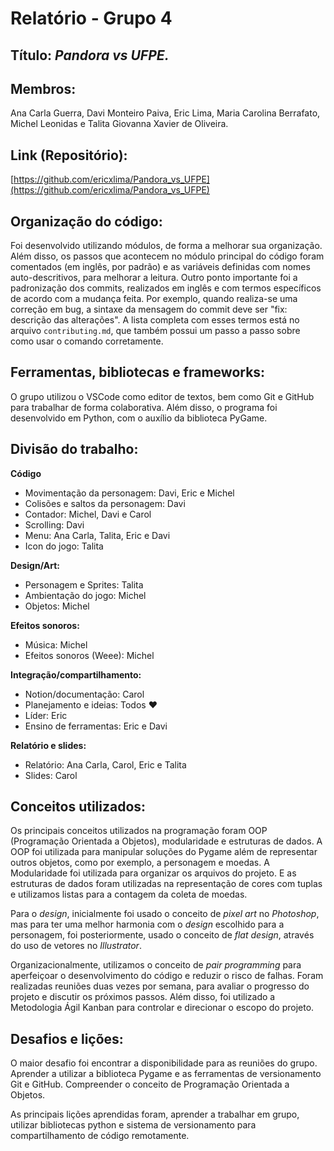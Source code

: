 # Relatório - Grupo 4

## Título: *Pandora vs UFPE.*

## Membros:

Ana Carla Guerra, Davi Monteiro Paiva, Eric Lima, Maria Carolina Berrafato, Michel Leonidas e Talita Giovanna Xavier de Oliveira.

## Link (Repositório):

[https://github.com/ericxlima/Pandora_vs_UFPE](https://github.com/ericxlima/Pandora_vs_UFPE)

## Organização do código:

Foi desenvolvido utilizando módulos, de forma a melhorar sua organização. Além disso, os passos que acontecem no módulo principal do código foram comentados (em inglês, por padrão) e as variáveis definidas com nomes auto-descritivos, para melhorar a leitura. Outro ponto importante foi a padronização dos commits, realizados em inglês e com termos específicos de acordo com a mudança feita. Por exemplo, quando realiza-se uma correção em bug, a sintaxe da mensagem do commit deve ser "fix: descrição das alterações". A lista completa com esses termos está no arquivo `contributing.md`, que também possui um passo a passo sobre como usar o comando corretamente.

## Ferramentas, bibliotecas e frameworks:

O grupo utilizou o VSCode como editor de textos, bem como Git e GitHub para trabalhar de forma colaborativa. Além disso, o programa foi desenvolvido em Python, com o auxílio da biblioteca PyGame.

## Divisão do trabalho:

**Código**

- Movimentação da personagem: Davi, Eric e Michel
- Colisões e saltos da personagem: Davi
- Contador: Michel, Davi e Carol
- Scrolling: Davi
- Menu: Ana Carla, Talita, Eric e Davi
- Icon do jogo: Talita

**Design/Art:** 

- Personagem e Sprites: Talita
- Ambientação do jogo: Michel
- Objetos: Michel

**Efeitos sonoros:**

- Música: Michel
- Efeitos sonoros (Weee): Michel

**Integração/compartilhamento:**

- Notion/documentação: Carol
- Planejamento e ideias: Todos :heart:
- Líder: Eric
- Ensino de ferramentas: Eric e Davi

**Relatório e slides:**

- Relatório: Ana Carla, Carol, Eric e Talita
- Slides: Carol

## Conceitos utilizados:

Os principais conceitos utilizados na programação foram OOP (Programação Orientada a Objetos), modularidade e estruturas de dados. A OOP foi utilizada para manipular soluções do Pygame além de representar outros objetos, como por exemplo, a personagem e moedas. A Modularidade foi utilizada para organizar os arquivos do projeto. E as estruturas de dados foram utilizadas na representação de cores com tuplas e utilizamos listas para a contagem da coleta de moedas.

Para o *design*, inicialmente foi usado o conceito de *pixel art* no *Photoshop*, mas para ter uma melhor harmonia com o *design* escolhido para a personagem, foi posteriormente, usado o conceito de *flat design*, através do uso de vetores no *Illustrator*.

Organizacionalmente, utilizamos o conceito de *pair programming* para aperfeiçoar o desenvolvimento do código e reduzir o risco de falhas. Foram realizadas reuniões duas vezes por semana, para avaliar o progresso do projeto e discutir os próximos passos. Além disso, foi utilizado a Metodologia Ágil Kanban para controlar e direcionar o escopo do projeto.

## Desafios e lições:

O maior desafio foi encontrar a disponibilidade para as reuniões do grupo. Aprender a utilizar a biblioteca Pygame e as ferramentas de versionamento Git e GitHub. Compreender o conceito de Programação Orientada a Objetos.

As principais lições aprendidas foram, aprender a trabalhar em grupo, utilizar bibliotecas python e sistema de versionamento para compartilhamento de código remotamente.